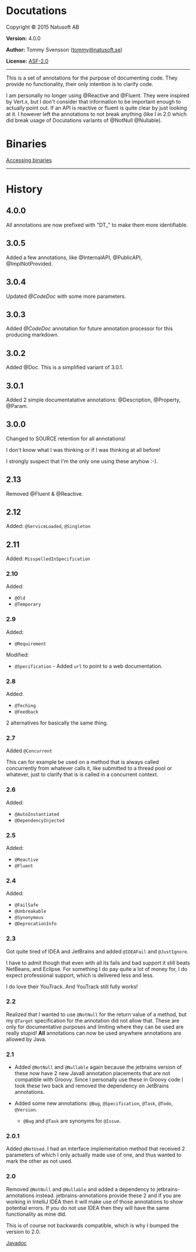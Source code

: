 # Docutations

Copyright © 2015 Natusoft AB

__Version:__ 4.0.0

__Author:__ Tommy Svensson (tommy@natusoft.se)

__License:__ [ASF-2.0](http://www.apache.org/licenses/LICENSE-2.0)

---

This is a set of annotations for the purpose of documenting code. They provide no functionality, their only intention is to clarify code.

I am personally no longer using @Reactive and @Fluent. They were
inspired by Vert.x, but I don't consider that information to be important enough to actually point out. If an API is reactive or fluent is quite clear by just looking at it. I however left the annotations to not break anything (like I in 2.0 which did break usage of Docutations variants of @NotNull @Nullable).

# Binaries

[Accessing binaries](https://github.com/tombensve/CommonStuff/blob/master/docs/AccessingBinaries.md)

----

# History

## 4.0.0 

All annotations are now prefixed with "DT_" to make them more identifiable.

## 3.0.5

Added a few annotations, like @InternalAPI, @PublicAPI, @ImplNotProvided. 

## 3.0.4

Updated _@CodeDoc_ with some more parameters.

## 3.0.3

Added _@CodeDoc_ annotation for future annotation processor for this producing markdown. 

## 3.0.2

Added @Doc. This is a simplified variant of 3.0.1. 

## 3.0.1

Added 2 simple documentatative annotations: @Description, @Property, @Param.

## 3.0.0

Changed to SOURCE retention for all annotations! 

I don't know what I was thinking or if I was thinking at all before! 

I strongly suspect that I'm the only one using these anyhow :-). 

## 2.13

Removed @Fluent & @Reactive.

## 2.12

Added: `@ServiceLoaded`, `@Singleton`

## 2.11

Added: `MisspelledInSpecification`

### 2.10

Added: 

   * `@Old`
   * `@Temporary`

### 2.9

Added:

   * `@Requirement` 

Modified:

   * `@Specification` - Added `url` to point to a web documentation.


### 2.8

Added: 

   * `@Teching`
   * `@Feedback`
   
2 alternatives for basically the same thing.

### 2.7

Added `@Concurrent`

This can for example be used on a method that is always called concurrently from whatever calls it, like submitted to a thread pool or whatever, just to clarify that is is called in a concurrent context.

### 2.6

Added:

   * `@AutoInstantiated`
   * `@DependencyInjected`

### 2.5

Added:

   * `@Reactive`
   * `@Fluent`

### 2.4

Added:

  * `@FailSafe`
  * `@Unbreakable`
  * `@Synonymous`
  * `@DeprecationInfo`

### 2.3

Got quite tired of IDEA and JetBrains and added `@IDEAFail` and `@JustIgnore`.

I have to admit though that even with all its fails and bad support it still beats NetBeans, and Eclipse.
For something I do pay quite a lot of money for, I do expect professional support, which is delivered
less and less.

I do love their YouTrack. And YouTrack still fully works!

### 2.2

Realized that I wanted to use `@NotNull` for the return value of a method, but my `@Target` specification for the annotation did not allow that. These are only for documentative purposes and limiting where they can be used are really stupid! __All__ annotations can now be used anywhere annotations are allowed by Java.

### 2.1

- Added `@NotNull` and `@Nullable` again because the jetbrains version of these now have 2 new Java8 annotation placements that are not compatible with Groovy. Since I personally use these in Groovy code I took these two back and removed the dependency on JetBrains annotations.

- Added some new annotations: `@Bug`, `@Specification`, `@Task`, `@Todo`, `@Version`.
   - `@Bug` and `@Task` are synonyms for `@Issue`.

### 2.0.1

Added `@NotUsed`. I had an interface implementation method that received 2 parameters of which I only actually made use of one, and thus wanted to mark the other as not used.

### 2.0

Removed `@NotNull` and `@Nullable` and added a dependency to jetbrains-annotations instead. jetbrains-annotations provide these 2 and if you are working in IntelliJ IDEA then it will make use of those annotations to show potential errors. If you do not use IDEA then they will have the same functionality as mine did.

This is of course not backwards compatible, which is why I bumped the version to 2.0.


[Javadoc](http://apidoc.natusoft.se/Docutations/)
